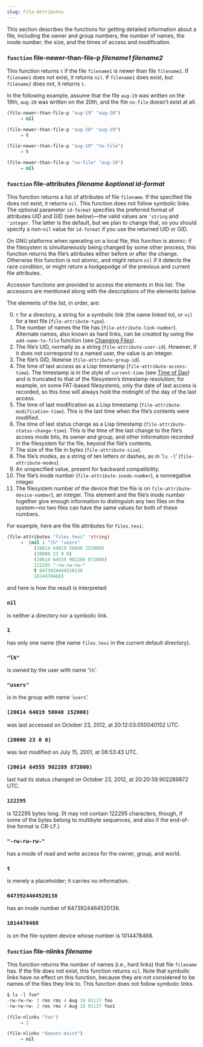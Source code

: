```yaml
---
slug: File-Attributes
---
```


This section describes the functions for getting detailed information about a file, including the owner and group numbers, the number of names, the inode number, the size, and the times of access and modification.

### <span className="tag function">`function`</span> **file-newer-than-file-p** *filename1 filename2*

This function returns `t` if the file `filename1` is newer than file `filename2`. If `filename1` does not exist, it returns `nil`. If `filename1` does exist, but `filename2` does not, it returns `t`.

In the following example, assume that the file `aug-19` was written on the 19th, `aug-20` was written on the 20th, and the file `no-file` doesn’t exist at all.

```lisp
(file-newer-than-file-p "aug-19" "aug-20")
     ⇒ nil
```

```lisp
(file-newer-than-file-p "aug-20" "aug-19")
     ⇒ t
```

```lisp
(file-newer-than-file-p "aug-19" "no-file")
     ⇒ t
```

```lisp
(file-newer-than-file-p "no-file" "aug-19")
     ⇒ nil
```

### <span className="tag function">`function`</span> **file-attributes** *filename \&optional id-format*

This function returns a list of attributes of file `filename`. If the specified file does not exist, it returns `nil`. This function does not follow symbolic links. The optional parameter `id-format` specifies the preferred format of attributes UID and GID (see below)—the valid values are `'string` and `'integer`. The latter is the default, but we plan to change that, so you should specify a non-`nil` value for `id-format` if you use the returned UID or GID.

On GNU platforms when operating on a local file, this function is atomic: if the filesystem is simultaneously being changed by some other process, this function returns the file’s attributes either before or after the change. Otherwise this function is not atomic, and might return `nil` if it detects the race condition, or might return a hodgepodge of the previous and current file attributes.

Accessor functions are provided to access the elements in this list. The accessors are mentioned along with the descriptions of the elements below.

The elements of the list, in order, are:

0.  `t` for a directory, a string for a symbolic link (the name linked to), or `nil` for a text file (`file-attribute-type`).
1.  The number of names the file has (`file-attribute-link-number`). Alternate names, also known as hard links, can be created by using the `add-name-to-file` function (see [Changing Files](Changing-Files)).
2.  The file’s UID, normally as a string (`file-attribute-user-id`). However, if it does not correspond to a named user, the value is an integer.
3.  The file’s GID, likewise (`file-attribute-group-id`).
4.  The time of last access as a Lisp timestamp (`file-attribute-access-time`). The timestamp is in the style of `current-time` (see [Time of Day](Time-of-Day)) and is truncated to that of the filesystem’s timestamp resolution; for example, on some FAT-based filesystems, only the date of last access is recorded, so this time will always hold the midnight of the day of the last access.
5.  The time of last modification as a Lisp timestamp (`file-attribute-modification-time`). This is the last time when the file’s contents were modified.
6.  The time of last status change as a Lisp timestamp (`file-attribute-status-change-time`). This is the time of the last change to the file’s access mode bits, its owner and group, and other information recorded in the filesystem for the file, beyond the file’s contents.
7.  The size of the file in bytes (`file-attribute-size`).
8.  The file’s modes, as a string of ten letters or dashes, as in ‘`ls -l`’ (`file-attribute-modes`).
9.  An unspecified value, present for backward compatibility.
10. The file’s inode number (`file-attribute-inode-number`), a nonnegative integer.
11. The filesystem number of the device that the file is on `file-attribute-device-number`), an integer. This element and the file’s inode number together give enough information to distinguish any two files on the system—no two files can have the same values for both of these numbers.

For example, here are the file attributes for `files.texi`:

```lisp
(file-attributes "files.texi" 'string)
     ⇒  (nil 1 "lh" "users"
          (20614 64019 50040 152000)
          (20000 23 0 0)
          (20614 64555 902289 872000)
          122295 "-rw-rw-rw-"
          t 6473924464520138
          1014478468)
```

and here is how the result is interpreted:

### `nil`

is neither a directory nor a symbolic link.

### `1`

has only one name (the name `files.texi` in the current default directory).

### `"lh"`

is owned by the user with name ‘`lh`’.

### `"users"`

is in the group with name ‘`users`’.

### `(20614 64019 50040 152000)`

was last accessed on October 23, 2012, at 20:12:03.050040152 UTC.

### `(20000 23 0 0)`

was last modified on July 15, 2001, at 08:53:43 UTC.

### `(20614 64555 902289 872000)`

last had its status changed on October 23, 2012, at 20:20:59.902289872 UTC.

### `122295`

is 122295 bytes long. (It may not contain 122295 characters, though, if some of the bytes belong to multibyte sequences, and also if the end-of-line format is CR-LF.)

### `"-rw-rw-rw-"`

has a mode of read and write access for the owner, group, and world.

### `t`

is merely a placeholder; it carries no information.

### `6473924464520138`

has an inode number of 6473924464520138.

### `1014478468`

is on the file-system device whose number is 1014478468.

### <span className="tag function">`function`</span> **file-nlinks** *filename*

This function returns the number of names (i.e., hard links) that file `filename` has. If the file does not exist, this function returns `nil`. Note that symbolic links have no effect on this function, because they are not considered to be names of the files they link to. This function does not follow symbolic links.

```lisp
$ ls -l foo*
-rw-rw-rw- 2 rms rms 4 Aug 19 01:27 foo
-rw-rw-rw- 2 rms rms 4 Aug 19 01:27 foo1
```



```lisp
(file-nlinks "foo")
     ⇒ 2
```

```lisp
(file-nlinks "doesnt-exist")
     ⇒ nil
```
